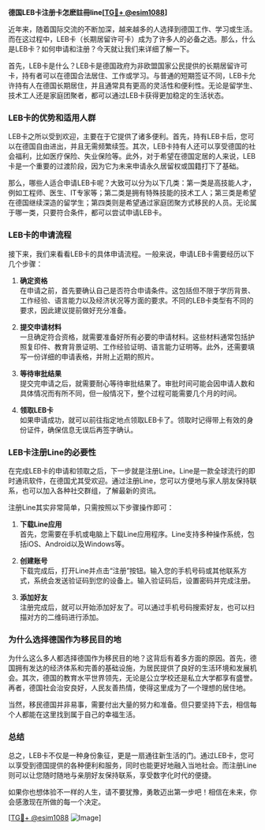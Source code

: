 **德国LEB卡注册卡怎麽註冊line[[TG💪+ @esim1088](https://t.me/s/esim1088)]**

近年来，随着国际交流的不断加深，越来越多的人选择到德国工作、学习或生活。而在这过程中，LEB卡（长期居留许可卡）成为了许多人的必备之选。那么，什么是LEB卡？如何申请和注册？今天就让我们来详细了解一下。

首先，LEB卡是什么？LEB卡是德国政府为非欧盟国家公民提供的长期居留许可卡，持有者可以在德国合法居住、工作或学习。与普通的短期签证不同，LEB卡允许持有人在德国长期居住，并且通常具有更高的灵活性和便利性。无论是留学生、技术工人还是家庭团聚者，都可以通过LEB卡获得更加稳定的生活状态。

### **LEB卡的优势和适用人群**

LEB卡之所以受到欢迎，主要在于它提供了诸多便利。首先，持有LEB卡后，您可以在德国自由进出，并且无需频繁续签。其次，LEB卡持有人还可以享受德国的社会福利，比如医疗保险、失业保险等。此外，对于希望在德国定居的人来说，LEB卡是一个重要的过渡阶段，因为它为未来申请永久居留权或国籍打下了基础。

那么，哪些人适合申请LEB卡呢？大致可以分为以下几类：第一类是高技能人才，例如工程师、医生、IT专家等；第二类是拥有特殊技能的技术工人；第三类是希望在德国继续深造的留学生；第四类则是希望通过家庭团聚方式移民的人员。无论属于哪一类，只要符合条件，都可以尝试申请LEB卡。

### **LEB卡的申请流程**

接下来，我们来看看LEB卡的具体申请流程。一般来说，申请LEB卡需要经历以下几个步骤：

1. **确定资格**  
   在申请之前，首先要确认自己是否符合申请条件。这包括但不限于学历背景、工作经验、语言能力以及经济状况等方面的要求。不同的LEB卡类型有不同的要求，因此建议提前做好充分准备。

2. **提交申请材料**  
   一旦确定符合资格，就需要准备好所有必要的申请材料。这些材料通常包括护照复印件、教育背景证明、工作经验证明、语言能力证明等。此外，还需要填写一份详细的申请表格，并附上近期的照片。

3. **等待审批结果**  
   提交完申请之后，就需要耐心等待审批结果了。审批时间可能会因申请人数和具体情况而有所不同，但一般情况下，整个过程可能需要几个月的时间。

4. **领取LEB卡**  
   如果申请成功，就可以前往指定地点领取LEB卡了。领取时记得带上有效的身份证件，确保信息无误后再签字确认。

### **LEB卡注册Line的必要性**

在完成LEB卡的申请和领取之后，下一步就是注册Line。Line是一款全球流行的即时通讯软件，在德国尤其受欢迎。通过注册Line，您可以方便地与家人朋友保持联系，也可以加入各种社交群组，了解最新的资讯。

注册Line其实非常简单，只需按照以下步骤操作即可：

1. **下载Line应用**  
   首先，您需要在手机或电脑上下载Line应用程序。Line支持多种操作系统，包括iOS、Android以及Windows等。

2. **创建账号**  
   下载完成后，打开Line并点击“注册”按钮。输入您的手机号码或其他联系方式，系统会发送验证码到您的设备上。输入验证码后，设置密码并完成注册。

3. **添加好友**  
   注册完成后，就可以开始添加好友了。可以通过手机号码搜索好友，也可以扫描对方的二维码进行添加。

### **为什么选择德国作为移民目的地**

为什么这么多人都选择德国作为移民目的地？这背后有着多方面的原因。首先，德国拥有发达的经济体系和完善的基础设施，为居民提供了良好的生活环境和发展机会。其次，德国的教育水平世界领先，无论是公立学校还是私立大学都享有盛誉。再者，德国社会治安良好，人民友善热情，使得这里成为了一个理想的居住地。

当然，移民德国并非易事，需要付出大量的努力和准备。但只要坚持下去，相信每个人都能在这里找到属于自己的幸福生活。

### **总结**

总之，LEB卡不仅是一种身份象征，更是一扇通往新生活的门。通过LEB卡，您可以享受到德国提供的各种便利和服务，同时也能更好地融入当地社会。而注册Line则可以让您随时随地与亲朋好友保持联系，享受数字化时代的便捷。

如果你也想体验不一样的人生，请不要犹豫，勇敢迈出第一步吧！相信在未来，你会感激现在所做的每一个决定。

[[TG💪+ @esim1088](https://t.me/s/esim1088) ![Image](https://i.postimg.cc/4NQfJmqS/Snipaste-2025-05-13-00-14-12.png)]